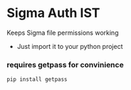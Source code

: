 # Sigma Auth IST
Keeps Sigma file permissions working

- Just import it to your python project

### requires getpass for convinience

```
pip install getpass
```